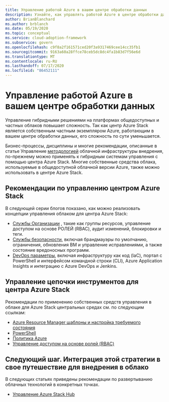 ```yaml
---
title: Управление работой Azure в вашем центре обработки данных
description: Узнайте, как управлять работой Azure в центре обработки данных Azure Stack.
author: BrianBlanchard
ms.author: brblanch
ms.date: 05/19/2020
ms.topic: conceptual
ms.service: cloud-adoption-framework
ms.subservice: govern
ms.openlocfilehash: c9f8a2f161571ced20f3a9317469cee14cc35fb1
ms.sourcegitcommit: 9163a60a28ffce78ceb5dc8dc4fa1b83d7f56e6d
ms.translationtype: MT
ms.contentlocale: ru-RU
ms.lasthandoff: 07/17/2020
ms.locfileid: "86452111"
---
```

# <a name="govern-azure-running-in-your-datacenter"></a>Управление работой Azure в вашем центре обработки данных

Управление гибридными решениями на платформах общедоступных и частных облаков повышает сложность. Так как центр Azure Stack является собственным частным экземпляром Azure, работающим в вашем центре обработки данных, его сложность по сути уменьшается.

Бизнес-процессы, дисциплины и многие рекомендации, описанные в статье Управление [методологией](../../govern/index.md) облачной инфраструктуры внедрения, по-прежнему можно применять к гибридным системам управления с помощью центра Azure Stack. Многие собственные средства облака, используемые в общедоступной облачной версии Azure, также можно использовать в центре Azure Stack.

## <a name="azure-stack-hub-governance-considerations"></a>Рекомендации по управлению центром Azure Stack

В следующей серии блогов показано, как можно реализовать концепции управления облаком для центра Azure Stack:

- [Службы Организации](https://azure.microsoft.com/blog/azure-stack-iaas-part-seven/) , такие как группы ресурсов, управление доступом на основе РОЛЕЙ (RBAC), аудит изменений, блокировки и теги.
- [Службы безопасности](https://azure.microsoft.com/blog/azure-stack-iaas-part-four/), включая брандмауэры по умолчанию, ограничения, обновления ВМ и управление исправлениями, а также состояние вредоносных программ.
- [DevOps параметры](https://azure.microsoft.com/blog/azure-stack-iaas-part-seven-2/), включая инфраструктуру как код (IaC), портал с PowerShell и интерфейсом командной строки (CLI), Azure Application Insights и интеграцию с Azure DevOps и Jenkins.

## <a name="governance-toolchain-for-azure-stack-hub"></a>Управление цепочки инструментов для центра Azure Stack

Рекомендации по применению собственных средств управления в облаке для Azure Stack центральных средах см. по следующим ссылкам:

- [Azure Resource Manager шаблоны и настройка требуемого состояния](https://docs.microsoft.com/azure-stack/user/azure-stack-arm-templates?view=azs-2002)
- [PowerShell](https://docs.microsoft.com/azure-stack/user/azure-stack-powershell-overview?view=azs-2002)
- [Политика Azure](https://docs.microsoft.com/azure-stack/user/azure-stack-policy-module?view=azs-2002)
- [Управление доступом на основе ролей (RBAC)](https://docs.microsoft.com/azure-stack/user/azure-stack-manage-permissions?view=azs-2002)

## <a name="next-step-integrate-this-strategy-into-your-cloud-adoption-journey"></a>Следующий шаг. Интеграция этой стратегии в свое путешествие для внедрения в облако

В следующих статьях приведены рекомендации по развертыванию облачных технологий в конкретных точках.

- [Управление Azure Stack Hub](./manage.md)
